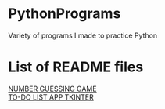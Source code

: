# PythonPrograms
Variety of programs I made to practice Python

# List of README files
[NUMBER GUESSING GAME](number-guessing-game)<br>
[TO-DO LIST APP TKINTER](to-do-list-app-tkinter)
